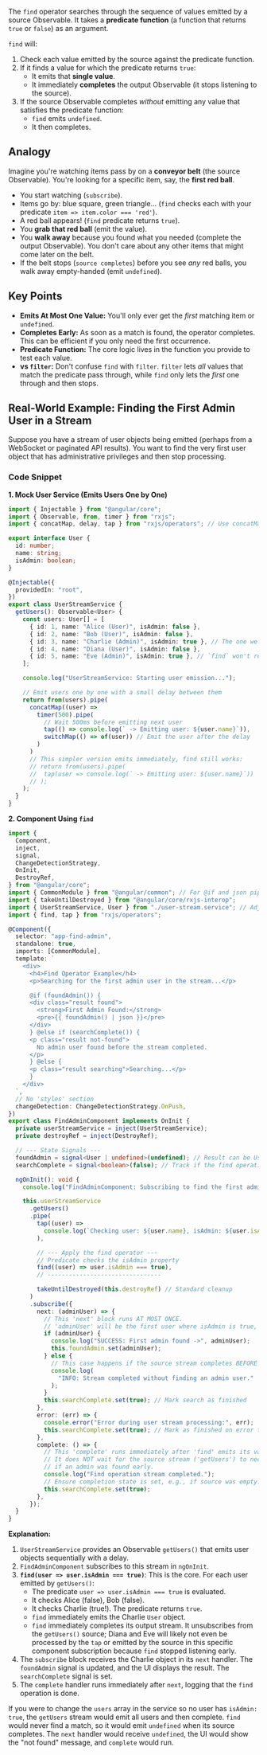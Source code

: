 The `find` operator searches through the sequence of values emitted by a source Observable. It takes a **predicate function** (a function that returns `true` or `false`) as an argument.

`find` will:

1.  Check each value emitted by the source against the predicate function.
2.  If it finds a value for which the predicate returns `true`:
    - It emits that **single value**.
    - It immediately **completes** the output Observable (it stops listening to the source).
3.  If the source Observable completes _without_ emitting any value that satisfies the predicate function:
    - `find` emits `undefined`.
    - It then completes.

## Analogy

Imagine you're watching items pass by on a **conveyor belt** (the source Observable). You're looking for a specific item, say, the **first red ball**.

- You start watching (`subscribe`).
- Items go by: blue square, green triangle... (`find` checks each with your predicate `item => item.color === 'red'`).
- A red ball appears! (`find` predicate returns `true`).
- You **grab that red ball** (emit the value).
- You **walk away** because you found what you needed (complete the output Observable). You don't care about any other items that might come later on the belt.
- If the belt stops (`source completes`) before you see _any_ red balls, you walk away empty-handed (emit `undefined`).

## Key Points

- **Emits At Most One Value:** You'll only ever get the _first_ matching item or `undefined`.
- **Completes Early:** As soon as a match is found, the operator completes. This can be efficient if you only need the first occurrence.
- **Predicate Function:** The core logic lives in the function you provide to test each value.
- **vs `filter`:** Don't confuse `find` with `filter`. `filter` lets _all_ values that match the predicate pass through, while `find` only lets the _first_ one through and then stops.

## Real-World Example: Finding the First Admin User in a Stream

Suppose you have a stream of user objects being emitted (perhaps from a WebSocket or paginated API results). You want to find the very first user object that has administrative privileges and then stop processing.

### Code Snippet

**1. Mock User Service (Emits Users One by One)**

```typescript
import { Injectable } from "@angular/core";
import { Observable, from, timer } from "rxjs";
import { concatMap, delay, tap } from "rxjs/operators"; // Use concatMap for sequential emission with delay

export interface User {
  id: number;
  name: string;
  isAdmin: boolean;
}

@Injectable({
  providedIn: "root",
})
export class UserStreamService {
  getUsers(): Observable<User> {
    const users: User[] = [
      { id: 1, name: "Alice (User)", isAdmin: false },
      { id: 2, name: "Bob (User)", isAdmin: false },
      { id: 3, name: "Charlie (Admin)", isAdmin: true }, // The one we want!
      { id: 4, name: "Diana (User)", isAdmin: false },
      { id: 5, name: "Eve (Admin)", isAdmin: true }, // `find` won't reach this one
    ];

    console.log("UserStreamService: Starting user emission...");

    // Emit users one by one with a small delay between them
    return from(users).pipe(
      concatMap((user) =>
        timer(500).pipe(
          // Wait 500ms before emitting next user
          tap(() => console.log(` -> Emitting user: ${user.name}`)),
          switchMap(() => of(user)) // Emit the user after the delay
        )
      )
      // This simpler version emits immediately, find still works:
      // return from(users).pipe(
      //  tap(user => console.log(` -> Emitting user: ${user.name}`))
      // );
    );
  }
}
```

**2. Component Using `find`**

```typescript
import {
  Component,
  inject,
  signal,
  ChangeDetectionStrategy,
  OnInit,
  DestroyRef,
} from "@angular/core";
import { CommonModule } from "@angular/common"; // For @if and json pipe
import { takeUntilDestroyed } from "@angular/core/rxjs-interop";
import { UserStreamService, User } from "./user-stream.service"; // Adjust path
import { find, tap } from "rxjs/operators";

@Component({
  selector: "app-find-admin",
  standalone: true,
  imports: [CommonModule],
  template: `
    <div>
      <h4>Find Operator Example</h4>
      <p>Searching for the first admin user in the stream...</p>

      @if (foundAdmin()) {
      <div class="result found">
        <strong>First Admin Found:</strong>
        <pre>{{ foundAdmin() | json }}</pre>
      </div>
      } @else if (searchComplete()) {
      <p class="result not-found">
        No admin user found before the stream completed.
      </p>
      } @else {
      <p class="result searching">Searching...</p>
      }
    </div>
  `,
  // No 'styles' section
  changeDetection: ChangeDetectionStrategy.OnPush,
})
export class FindAdminComponent implements OnInit {
  private userStreamService = inject(UserStreamService);
  private destroyRef = inject(DestroyRef);

  // --- State Signals ---
  foundAdmin = signal<User | undefined>(undefined); // Result can be User or undefined
  searchComplete = signal<boolean>(false); // Track if the find operation finished

  ngOnInit(): void {
    console.log("FindAdminComponent: Subscribing to find the first admin...");

    this.userStreamService
      .getUsers()
      .pipe(
        tap((user) =>
          console.log(`Checking user: ${user.name}, isAdmin: ${user.isAdmin}`)
        ),

        // --- Apply the find operator ---
        // Predicate checks the isAdmin property
        find((user) => user.isAdmin === true),
        // --------------------------------

        takeUntilDestroyed(this.destroyRef) // Standard cleanup
      )
      .subscribe({
        next: (adminUser) => {
          // This 'next' block runs AT MOST ONCE.
          // 'adminUser' will be the first user where isAdmin is true, OR undefined.
          if (adminUser) {
            console.log("SUCCESS: First admin found ->", adminUser);
            this.foundAdmin.set(adminUser);
          } else {
            // This case happens if the source stream completes BEFORE an admin is found.
            console.log(
              "INFO: Stream completed without finding an admin user."
            );
          }
          this.searchComplete.set(true); // Mark search as finished
        },
        error: (err) => {
          console.error("Error during user stream processing:", err);
          this.searchComplete.set(true); // Mark as finished on error too
        },
        complete: () => {
          // This 'complete' runs immediately after 'find' emits its value (or undefined).
          // It does NOT wait for the source stream ('getUsers') to necessarily finish
          // if an admin was found early.
          console.log("Find operation stream completed.");
          // Ensure completion state is set, e.g., if source was empty.
          this.searchComplete.set(true);
        },
      });
  }
}
```

**Explanation:**

1.  `UserStreamService` provides an Observable `getUsers()` that emits user objects sequentially with a delay.
2.  `FindAdminComponent` subscribes to this stream in `ngOnInit`.
3.  **`find(user => user.isAdmin === true)`**: This is the core. For each user emitted by `getUsers()`:
    - The predicate `user => user.isAdmin === true` is evaluated.
    - It checks Alice (false), Bob (false).
    - It checks Charlie (true!). The predicate returns `true`.
    - `find` immediately emits the Charlie `User` object.
    - `find` immediately completes its output stream. It unsubscribes from the `getUsers()` source; Diana and Eve will likely not even be processed by the `tap` or emitted by the source in this specific component subscription because `find` stopped listening early.
4.  The `subscribe` block receives the Charlie object in its `next` handler. The `foundAdmin` signal is updated, and the UI displays the result. The `searchComplete` signal is set.
5.  The `complete` handler runs immediately after `next`, logging that the `find` operation is done.

If you were to change the `users` array in the service so no user has `isAdmin: true`, the `getUsers` stream would emit all users and then complete. `find` would never find a match, so it would emit `undefined` when its source completes. The `next` handler would receive `undefined`, the UI would show the "not found" message, and `complete` would run.

